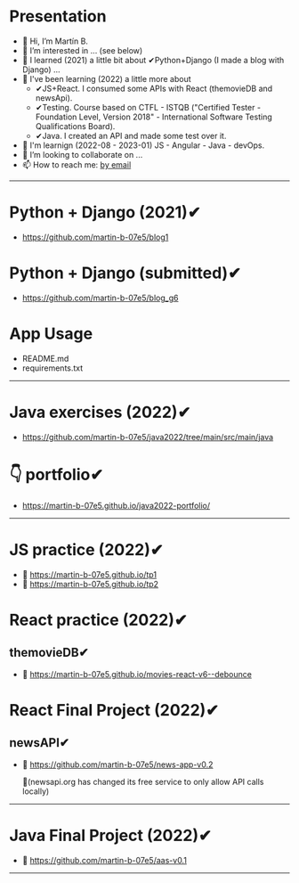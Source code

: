 # Presentation
- 👋 Hi, I’m Martín B.
- 👀 I’m interested in ... (see below)
- 🌱 I learned (2021) a little bit about ✔Python+Django (I made a blog with Django) ...
- 🌱 I've been learning (2022) a little more about
    - ✔JS+React. I consumed some APIs with React (themovieDB and newsApi).
    - ✔Testing. Course based on CTFL - ISTQB  ("Certified Tester - Foundation Level, Version 2018" - International Software Testing Qualifications Board).
    - ✔Java. I created an API and made some test over it.
- 👷 I'm learnign (2022-08 - 2023-01) JS - Angular - Java - devOps.
- 💞️ I’m looking to collaborate on ...
- 📫 How to reach me: <a href="https://tinyurl.com/yc8c53kw" title="email" target="_blank">by email</a>
--------------------------------------------------
# Python + Django (2021)✔
- https://github.com/martin-b-07e5/blog1

# Python + Django (submitted)✔
- https://github.com/martin-b-07e5/blog_g6

# App Usage
- README.md
- requirements.txt
--------------------------------------------------
# Java exercises (2022)✔
- https://github.com/martin-b-07e5/java2022/tree/main/src/main/java

# 👇 portfolio✔
- https://martin-b-07e5.github.io/java2022-portfolio/
--------------------------------------------------
# JS practice (2022)✔
- 🚀 https://martin-b-07e5.github.io/tp1
- 🚀 https://martin-b-07e5.github.io/tp2

# React practice (2022)✔
## themovieDB✔
- 🚀 https://martin-b-07e5.github.io/movies-react-v6--debounce

# React Final Project (2022)✔
## newsAPI✔
- 🚀 https://github.com/martin-b-07e5/news-app-v0.2 

  👀(newsapi.org has changed its free service to only allow API calls locally)
--------------------------------------------------
# Java Final Project (2022)✔
- 🚀 https://github.com/martin-b-07e5/aas-v0.1
--------------------------------------------------
